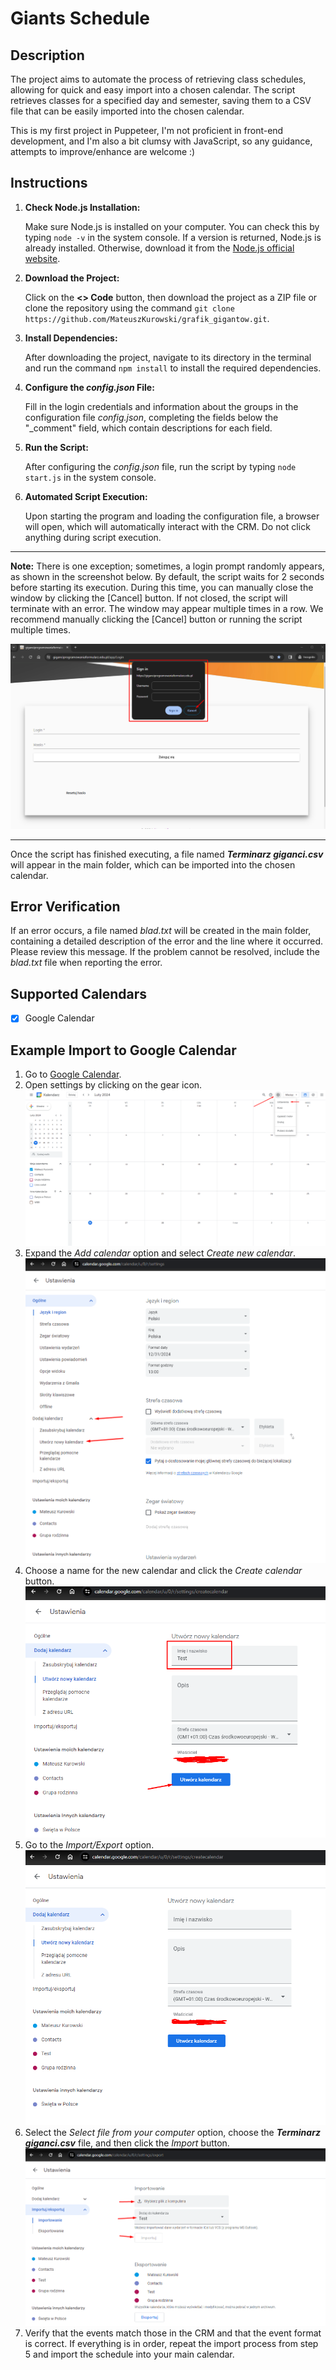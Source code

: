 # Giants Schedule

## Description

The project aims to automate the process of retrieving class schedules, allowing for quick and easy import into a chosen calendar. The script retrieves classes for a specified day and semester, saving them to a CSV file that can be easily imported into the chosen calendar.

This is my first project in Puppeteer, I'm not proficient in front-end development, and I'm also a bit clumsy with JavaScript, so any guidance, attempts to improve/enhance are welcome :)

## Instructions

1. **Check Node.js Installation:**

   Make sure Node.js is installed on your computer. You can check this by typing `node -v` in the system console. If a version is returned, Node.js is already installed. Otherwise, download it from the [Node.js official website](https://nodejs.org/en/download/current).

2. **Download the Project:**

   Click on the **<> Code** button, then download the project as a ZIP file or clone the repository using the command `git clone https://github.com/MateuszKurowski/grafik_gigantow.git`.

3. **Install Dependencies:**

   After downloading the project, navigate to its directory in the terminal and run the command `npm install` to install the required dependencies.

4. **Configure the _config.json_ File:**

   Fill in the login credentials and information about the groups in the configuration file _config.json_, completing the fields below the "\_comment" field, which contain descriptions for each field.

5. **Run the Script:**

   After configuring the _config.json_ file, run the script by typing `node start.js` in the system console.

6. **Automated Script Execution:**

   Upon starting the program and loading the configuration file, a browser will open, which will automatically interact with the CRM. Do not click anything during script execution.

---

**Note:** There is one exception; sometimes, a login prompt randomly appears, as shown in the screenshot below. By default, the script waits for 2 seconds before starting its execution. During this time, you can manually close the window by clicking the [Cancel] button. If not closed, the script will terminate with an error. The window may appear multiple times in a row. We recommend manually clicking the [Cancel] button or running the script multiple times.

![Login Prompt in CRM](img/wyskakujaceOkno.png)

---

Once the script has finished executing, a file named **_Terminarz giganci.csv_** will appear in the main folder, which can be imported into the chosen calendar.

## Error Verification

If an error occurs, a file named _blad.txt_ will be created in the main folder, containing a detailed description of the error and the line where it occurred. Please review this message. If the problem cannot be resolved, include the _blad.txt_ file when reporting the error.

## Supported Calendars

- [x] Google Calendar

## Example Import to Google Calendar

1. Go to [Google Calendar](https://calendar.google.com/).
2. Open settings by clicking on the gear icon.
   ![Open Settings](img/ustawieniaGoogle.png)
3. Expand the _Add calendar_ option and select _Create new calendar_.
   ![Create New Calendar](img/nowyKalendarzGoogle.png)
4. Choose a name for the new calendar and click the _Create calendar_ button.
   ![Creating New Calendar](img/utworzKalendarzGoogle.png)
5. Go to the _Import/Export_ option.
   ![Import/Export Option](img/importujEksportujGoogle.png)
6. Select the _Select file from your computer_ option, choose the **_Terminarz giganci.csv_** file, and then click the _Import_ button.
   ![Import into Calendar](img/importGoogle.png)
7. Verify that the events match those in the CRM and that the event format is correct. If everything is in order, repeat the import process from step 5 and import the schedule into your main calendar.
